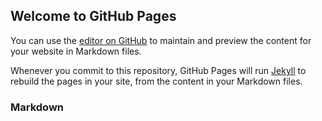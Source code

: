 
## Welcome to GitHub Pages

 You can use the [editor on GitHub](https://github.com/grejaili/RealidadeEstendida/edit/gh-pages/index.md) to maintain and preview the content for your website in Markdown files.

 Whenever you commit to this repository, GitHub Pages will run [Jekyll](https://jekyllrb.com/) to rebuild the pages in your site, from the content in your Markdown files.

 ### Markdown
